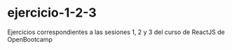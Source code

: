 # ejercicio-1-2-3
 Ejercicios correspondientes a las sesiones 1, 2 y 3 del curso de ReactJS de OpenBootcamp
